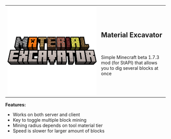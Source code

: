 <table style="margin: 0 auto;">
	<tbody>
		<tr>
			<td style="text-align: center; width: 280px"><img src="src/main/resources/assets/materialexcavator/icon.png" alt=""/></td>		
			<td>
				<h2 style="text-align: left;">Material Excavator</h2>
				<a href="https://jitpack.io/#paulevsGitch/MaterialExcavator"><img src="https://jitpack.io/v/paulevsGitch/MaterialExcavator.svg" alt=""></a>
				<p>Simple Minecraft beta 1.7.3 mod (for StAPI) that allows you to dig several blocks at once</p>
			</td>		
		</tr>
	</tbody>
</table>

**Features:**
- Works on both server and client
- Key to toggle multiple block mining
- Mining radius depends on tool material tier
- Speed is slower for larger amount of blocks